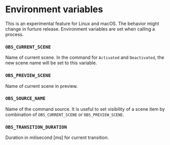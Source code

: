 # Environment variables

This is an experimental feature for Linux and macOS. The behavior might change in furture release.
Environment variables are set when calling a process.

### `OBS_CURRENT_SCENE`
Name of current scene.
In the command for `Activated` and `Deactivated`,
the new scene name will be set to this variable.

### `OBS_PREVIEW_SCENE`
Name of current scene in preview.

### `OBS_SOURCE_NAME`
Name of the command source.
It is useful to set visibility of a scene item by combination of `OBS_CURRENT_SCENE` or `OBS_PREVIEW_SCENE`.

### `OBS_TRANSITION_DURATION`
Duration in milisecond [ms] for current transition.
